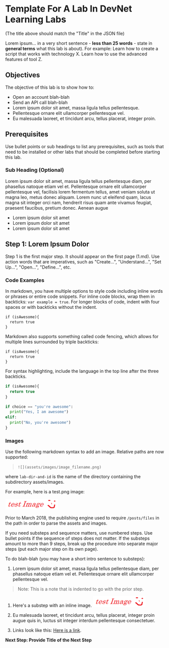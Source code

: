 # Template For A Lab In DevNet Learning Labs

(The title above should match the "Title" in the JSON file)

Lorem ipsum... in a very short sentence - **less than 25 words** - state in **general terms** what this lab is about). For example: Learn how to create a script that works with technology X. Learn how to use the advanced features of tool Z.

## Objectives

The objective of this lab is to show how to:

* Open an account blah-blah
* Send an API call blah-blah
* Lorem ipsum dolor sit amet, massa ligula tellus pellentesque.
* Pellentesque ornare elit ullamcorper pellentesque vel.
* Eu malesuada laoreet, et tincidunt arcu, tellus placerat, integer proin.

## Prerequisites

Use bullet points or sub headings to list any prerequisites, such as tools that need to be installed or other labs that should be completed before starting this lab.

### Sub Heading (Optional)

Lorem ipsum dolor sit amet, massa ligula tellus pellentesque diam, per phasellus natoque etiam vel et. Pellentesque ornare elit ullamcorper pellentesque vel, facilisis lorem fermentum tellus, amet veniam soluta ut magna leo, metus donec aliquam. Lorem nunc ut eleifend quam, lacus magna sit integer orci nam, hendrerit risus quam ante vivamus feugiat, praesent faucibus, pretium donec. Aenean augue

* Lorem ipsum dolor sit amet
* Lorem ipsum dolor sit amet
* Lorem ipsum dolor sit amet


## Step 1: Lorem Ipsum Dolor

Step 1 is the first major step. It should appear on the first page (1.md). Use action words that are imperatives, such as "Create...", "Understand...", "Set Up...", "Open...", "Define...", etc.

### Code Examples

In markdown, you have multiple options to style code including inline words or phrases or entire code snippets. For inline code blocks, wrap them in backticks: `var example = true`. For longer blocks of code, indent with four spaces or with backticks without the indent.

    if (isAwesome){
      return true
    }

Markdown also supports something called code fencing, which allows for multiple lines surrounded by triple backticks:

```
if (isAwesome){
  return true
}
```

For syntax highlighting, include the language in the top line after the three backticks.

```javascript
if (isAwesome){
  return true
}
```

```python
if choice == "you're awesome":
  print("Yes, I am awesome")
elif:
  print("No, you're awesome")
}
```

### Images

Use the following markdown syntax to add an image. Relative paths are now supported:

> `![](assets/images/image_filename.png)`

where `lab-dir-and-id` is the name of the directory containing the subdirectory assets/images.

For example, here is a test.png image:

![](assets/images/test_image.png)

Prior to March 2018, the publishing engine used to require `/posts/files` in the path in order to parse the assets and images.

If you need substeps and sequence matters, use numbered steps. Use bullet points if the sequence of steps does not matter. If the substeps amount to more than 9 steps, break up the procedure into separate major steps (put each major step on its own page).

To do blah-blah (you may have a short intro sentence to substeps):

1. Lorem ipsum dolor sit amet, massa ligula tellus pellentesque diam, per phasellus natoque etiam vel et. Pellentesque ornare elit ullamcorper pellentesque vel.
  > Note: This is a note that is indented to go with the prior step.

1. Here's a substep with an inline image.
  ![](assets/images/test_image.png)

1. Eu malesuada laoreet, et tincidunt arcu, tellus placerat, integer proin augue quis in, luctus sit integer interdum pellentesque consectetuer.
1. Links look like this: [Here is a link](http://www.cisco.com).

**Next Step: Provide Title of the Next Step**
